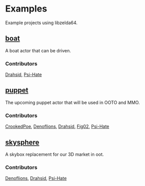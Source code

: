 # Examples
Example projects using libzelda64.

## [boat](boat)
A boat actor that can be driven.

### Contributors
[Drahsid](https://github.com/Drahsid), [Psi-Hate](https://github.com/Psi-Hate)

## [puppet](puppet)
The upcoming puppet actor that will be used in OOTO and MMO.

### Contributors
[CrookedPoe](https://github.com/CrookedPoe), [Denoflions](https://github.com/denoflionsx), [Drahsid](https://github.com/Drahsid), [Fig02](https://github.com/Fig02), [Psi-Hate](https://github.com/Psi-Hate)

## [skysphere](skysphere)
A skybox replacement for our 3D market in oot.

### Contributors
[Denoflions](https://github.com/denoflionsx), [Drahsid](https://github.com/Drahsid), [Psi-Hate](https://github.com/Psi-Hate)

